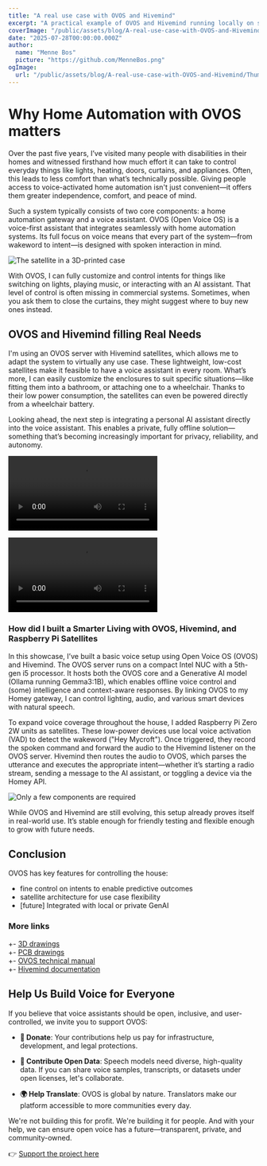```yaml
---
title: "A real use case with OVOS and Hivemind"
excerpt: "A practical example of OVOS and Hivemind running locally on standard hardware, designed for home automation and basic AI assistant tasks — especially suited for supporting people with disabilities."
coverImage: "/public/assets/blog/A-real-use-case-with-OVOS-and-Hivemind/Thumbnail_3D_case.jpg"
date: "2025-07-28T00:00:00.000Z"
author:
  name: "Menne Bos"
  picture: "https://github.com/MenneBos.png"
ogImage:
  url: "/public/assets/blog/A-real-use-case-with-OVOS-and-Hivemind/Thumbnail_3D_case.jpg"
---
```


# Why Home Automation with OVOS matters

Over the past five years, I’ve visited many people with disabilities in their homes and witnessed firsthand how much effort it can take to control everyday things like lights, heating, doors, curtains, and appliances. Often, this leads to less comfort than what’s technically possible. Giving people access to voice-activated home automation isn't just convenient—it offers them greater independence, comfort, and peace of mind.

Such a system typically consists of two core components: a home automation gateway and a voice assistant. OVOS (Open Voice OS) is a voice-first assistant that integrates seamlessly with home automation systems. Its full focus on voice means that every part of the system—from wakeword to intent—is designed with spoken interaction in mind.

![The satellite in a 3D-printed case](/assets/blog/A-real-use-case-with-OVOS-and-Hivemind/Sat_kitchen_smallest.jpg) 

With OVOS, I can fully customize and control intents for things like switching on lights, playing music, or interacting with an AI assistant. That level of control is often missing in commercial systems. Sometimes, when you ask them to close the curtains, they might suggest where to buy new ones instead.

## OVOS and Hivemind filling Real Needs

I'm using an OVOS server with Hivemind satellites, which allows me to adapt the system to virtually any use case. These lightweight, low-cost satellites make it feasible to have a voice assistant in every room. What’s more, I can easily customize the enclosures to suit specific situations—like fitting them into a bathroom, or attaching one to a wheelchair. Thanks to their low power consumption, the satellites can even be powered directly from a wheelchair battery.

Looking ahead, the next step is integrating a personal AI assistant directly into the voice assistant. This enables a private, fully offline solution—something that’s becoming increasingly important for privacy, reliability, and autonomy.

<video src="https://www.youtube.com/shorts/C_xS87EbsiM" controls title="Start coffee machine with voice"></video>

<video src="https://www.youtube.com/watch?v=PRzGxmTCFb0" controls title="Talk with the GenAI assistant"></video>

### How did I built a Smarter Living with OVOS, Hivemind, and Raspberry Pi Satellites

In this showcase, I’ve built a basic voice setup using Open Voice OS (OVOS) and Hivemind. The OVOS server runs on a compact Intel NUC with a 5th-gen i5 processor. It hosts both the OVOS core and a Generative AI model (Ollama running Gemma3:1B), which enables offline voice control and (some) intelligence and context-aware responses. By linking OVOS to my Homey gateway, I can control lighting, audio, and various smart devices with natural speech.

To expand voice coverage throughout the house, I added Raspberry Pi Zero 2W units as satellites. These low-power devices use local voice activation (VAD) to detect the wakeword ("Hey Mycroft"). Once triggered, they record the spoken command and forward the audio to the Hivemind listener on the OVOS server. Hivemind then routes the audio to OVOS, which parses the utterance and executes the appropriate intent—whether it’s starting a radio stream, sending a message to the AI assistant, or toggling a device via the Homey API.

![Only a few components are required](/assets/blog/A-real-use-case-with-OVOS-and-Hivemind/Sat_assembled_smallest.jpg) 

While OVOS and Hivemind are still evolving, this setup already proves itself in real-world use. It’s stable enough for friendly testing and flexible enough to grow with future needs.

## Conclusion

OVOS has key features for controlling the house:
- fine control on intents to enable predictive outcomes
- satellite architecture for use case flexibility
- [future] Integrated with local or private GenAI

### More links

+- [3D drawings](https://github.com/MenneBos/ovos-skill-HomeyFlowTrigger/tree/main/Mechanics)  
+- [PCB drawings](https://github.com/MenneBos/ovos-skill-HomeyFlowTrigger/tree/main/Hardware/KiCad_OVOS_sat)  
+- [OVOS technical manual](https://openvoiceos.github.io/ovos-technical-manual/)  
+- [Hivemind documentation](https://jarbashivemind.github.io/HiveMind-community-docs/)  

## Help Us Build Voice for Everyone 

If you believe that voice assistants should be open, inclusive, and user-controlled, we invite you to support OVOS: 

- **💸 Donate**: Your contributions help us pay for infrastructure, development, and legal protections. 

- **📣 Contribute Open Data**: Speech models need diverse, high-quality data. If you can share voice samples, transcripts, or datasets under open licenses, let's collaborate. 

- **🌍 Help Translate**: OVOS is global by nature. Translators make our platform accessible to more communities every day. 

We're not building this for profit. We're building it for people. And with your help, we can ensure open voice has a future—transparent, private, and community-owned. 

👉 [Support the project here](https://www.openvoiceos.org/contribution)
